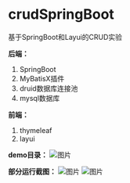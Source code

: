 # crudSpringBoot
基于SpringBoot和Layui的CRUD实验

**后端：**
1. SpringBoot
2. MyBatisX插件
3. druid数据库连接池
4. mysql数据库


**前端：**
1. thymeleaf
2. layui

**demo目录：**
![图片](https://user-images.githubusercontent.com/97962373/167313298-8f85e9a7-cd4c-4add-a69b-85d94a42273c.png)

**部分运行截图：**
![图片](https://user-images.githubusercontent.com/97962373/167313329-20789115-38d0-4d4a-bcb1-c33ae28ef54c.png)
![图片](https://user-images.githubusercontent.com/97962373/167313344-d1195eb0-bda2-4249-945d-b1cf8162f7cb.png)
